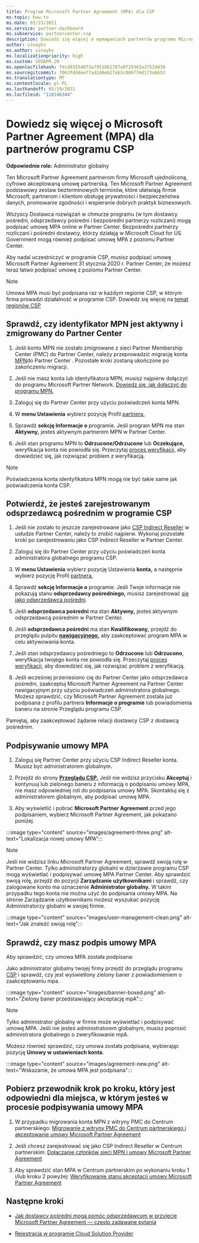```yaml
---
title: Program Microsoft Partner Agreement (MPA) dla CSP
ms.topic: how-to
ms.date: 03/23/2021
ms.service: partner-dashboard
ms.subservice: partnercenter-csp
description: Dowiedz się więcej o wymaganiach partnerów programu Microsoft CSP dotyczących podpisywania i weryfikowania tej ujednoliconej, akceptowanej cyfrowo Microsoft Partner Agreement (MPA).
author: vinayks
ms.author: vinayks
ms.localizationpriority: high
ms.custom: SEOAPR.20
ms.openlocfilehash: fdcd83554073a7951862787a9f29383a3752dd30
ms.sourcegitcommit: 7063fdddee77ad2d8e627ab3c806f76d173ab652
ms.translationtype: MT
ms.contentlocale: pl-PL
ms.lasthandoff: 05/19/2021
ms.locfileid: "110146344"
---
```

# <a name="learn-about-the-microsoft-partner-agreement-mpa-for-csp-program-partners"></a>Dowiedz się więcej o Microsoft Partner Agreement (MPA) dla partnerów programu CSP

**Odpowiednie role:** Administrator globalny

Ten Microsoft Partner Agreement partnerom firmy Microsoft ujednoliconą, cyfrowo akceptowaną umowę partnerską. Ten Microsoft Partner Agreement podstawowy zestaw bezterminowych terminów, które ułatwiają firmie Microsoft, partnerom i klientom obsługę prywatności i bezpieczeństwa danych, promowanie zgodności i wspieranie dobrych praktyk biznesowych.

Wszyscy Dostawca rozwiązań w chmurze programu (w tym dostawcy pośredni, odsprzedawcy pośredni i bezpośredni partnerzy rozliczani) mogą podpisać umowę MPA online w Partner Center. Bezpośredni partnerzy rozliczani i pośredni dostawcy, którzy działają w Microsoft Cloud for US Government mogą również podpisać umowę MPA z poziomu Partner Center.

Aby nadal uczestniczyć w programie CSP, musisz podpisać umowę Microsoft Partner Agreement 31 stycznia 2020 r. Partner Center, że możesz teraz łatwo podpisać umowę z poziomu Partner Center.

>[!NOTE]
>Umowa MPA musi być podpisana raz w każdym regionie CSP, w którym firma prowadzi działalność w programie CSP. Dowiedz się więcej na [temat regionów CSP](regional-authorization-overview.md) 

## <a name="verify-your-mpn-id-is-active-and-migrated-to-partner-center"></a>Sprawdź, czy identyfikator MPN jest aktywny i zmigrowany do Partner Center

1. Jeśli konto MPN nie zostało zmigrowane z sieci Partner Membership Center (PMC) do Partner Center, należy przeprowadzić migrację konta [MPN](move-pmc-pc-map.md)do Partner Center . Pozostałe kroki zostaną ukończone po zakończeniu migracji. 

1. Jeśli nie masz konta lub identyfikatora MPN, musisz najpierw dołączyć do programu Microsoft Partner Network. [Dowiedz się, jak dołączyć do programu MPN.](mpn-create-a-partner-center-account.md)

1. Zaloguj się do Partner Center przy użyciu poświadczeń konta MPN.
 
1. W **menu Ustawienia** wybierz pozycję Profil [partnera.](https://partner.microsoft.com/pcv/accountsettings/connectedpartnerprofile)

1. Sprawdź **sekcję Informacje o** programie. Jeśli program MPN ma stan **Aktywny,** jesteś aktywnym partnerem MPN w Partner Center.
 
1. Jeśli stan programu MPN to **Odrzucone/Odrzucone** lub **Oczekujące,** weryfikacja konta nie powiodła się. Przeczytaj [proces weryfikacji,](verification-responses.md) aby dowiedzieć się, jak rozwiązać problem z weryfikacją.



>[!NOTE]
>Poświadczenia konta identyfikatora MPN mogą nie być takie same jak poświadczenia konta CSP.

## <a name="confirm-you-are-enrolled-as-a-csp-indirect-reseller"></a>Potwierdź, że jesteś zarejestrowanym odsprzedawcą pośrednim w programie CSP

1. Jeśli nie zostało to jeszcze zarejestrowane jako [CSP Indirect Reseller](indirect-reseller-tasks-in-partner-center.md) w usłudze Partner Center, należy to zrobić najpierw. Wykonaj pozostałe kroki po zarejestrowaniu jako CSP Indirect Reseller w Partner Center.

1. Zaloguj się do Partner Center przy użyciu poświadczeń konta administratora globalnego programu CSP.

1. W **menu Ustawienia** wybierz pozycję Ustawienia **konta,** a następnie wybierz pozycję Profil [partnera.](https://partner.microsoft.com/pcv/accountsettings/partnerprofile)

1. Sprawdź **sekcję Informacje o** programie. Jeśli Twoje informacje nie pokazują stanu **odsprzedawcy pośredniego,** musisz zarejestrować [się jako odsprzedawca pośredni](indirect-reseller-tasks-in-partner-center.md).

1. Jeśli  **odsprzedawca pośredni** ma stan **Aktywny,** jesteś aktywnym odsprzedawcą pośrednim w Partner Center.
 
4. Jeśli  **odsprzedawca pośredni** ma stan **Kwalifikowany,** przejdź do przeglądu pulpitu [**nawigacyjnego,**](https://partner.microsoft.com/pcv/dashboard/overview) aby zaakceptować program MPA w celu aktywowania konta.
 
1. Jeśli stan odsprzedawcy pośredniego to **Odrzucono** lub **Odrzucono**, weryfikacja twojego konta nie powiodła się. Przeczytaj [proces weryfikacji,](verification-responses.md) aby dowiedzieć się, jak rozwiązać problem z weryfikacją.

1. Jeśli wcześniej przeniesiono cię do Partner Center jako odsprzedawca pośredni, zaakceptuj Microsoft Partner Agreement na Partner Center nawigacyjnym przy użyciu poświadczeń administratora globalnego. Możesz sprawdzić, czy Microsoft Partner Agreement została już [](https://partner.microsoft.com/pcv/accountsettings/partnerprofile) podpisana z profilu partnera **Informacje o programie** lub powiadomienia baneru na stronie Przeglądu programu CSP.

Pamiętaj, aby zaakceptować żądanie relacji dostawcy CSP z dostawcą pośrednim.

## <a name="sign-the-mpa"></a>Podpisywanie umowy MPA

1. Zaloguj się Partner Center przy użyciu CSP Indirect Reseller konta. Musisz być administratorem globalnym.
1. Przejdź do strony **[Przeglądu CSP.](https://partner.microsoft.com/pcv/dashboard/overview)**  Jeśli nie widzisz przycisku **Akceptuj** i kontynuuj lub zielonego baneru z informacją o podpisaniu umowy MPA, nie masz odpowiedniej roli do podpisania umowy MPA. Skontaktuj się z administratorem globalnym, aby podpisać umowę MPA.

1. Aby wyświetlić i pobrać **Microsoft Partner Agreement** przed jego podpisaniem, wybierz Microsoft Partner Agreement, jak pokazano poniżej.

:::image type="content" source="images/agreement-three.png" alt-text="Lokalizacja nowej umowy MPA":::

>[!NOTE]
>Jeśli nie widzisz linku Microsoft Partner Agreement, sprawdź swoją rolę w Partner Center.  Tylko administratorzy globalni w dzierżawie programu CSP mogą wyświetlać i podpisywać umowę MPA Partner Center. Aby sprawdzić swoją rolę, przejdź do pozycji **Zarządzanie użytkownikami** i sprawdź, czy zalogowane konto ma oznaczenie **Administrator globalny.** W takim przypadku tego konta nie można użyć do podpisania umowy MPA. Na stronie Zarządzanie użytkownikami możesz wyszukać pozycję Administratorzy globalni w swojej firmie.

:::image type="content" source="images/user-management-clean.png" alt-text="Jak znaleźć swoją rolę":::

## <a name="verify-that-you-have-signed-the-mpa"></a>Sprawdź, czy masz podpis umowy MPA

Aby sprawdzić, czy umowa MPA została podpisana:

 Jako administrator globalny twojej firmy przejdź do przeglądu programu [CSP](https://partner.microsoft.com/pcv/dashboard/overview) i sprawdź, czy jest wyświetlony zielony baner z powiadomieniem o zaakceptowaniu mpa.

 
:::image type="content" source="images/banner-boxed.png" alt-text="Zielony baner przedstawiający akceptację mpA":::

>[!NOTE]
>Tylko administrator globalny w firmie może wyświetlać i podpisywać umowę MPA. Jeśli nie jesteś administratorem globalnym, musisz poprosić administratora globalnego o zweryfikowanie mpA.

Możesz również sprawdzić, czy umowa została podpisana, wybierając pozycję **Umowy w** **ustawieniach konta**.

:::image type="content" source="images/agreement-new.png" alt-text="Wskazanie, że umowa MPA jest podpisana":::


## <a name="download-the-step-by-step-guide-thats-right-for-where-you-are-in-the-mpa-signing-process"></a>Pobierz przewodnik krok po kroku, który jest odpowiedni dla miejsca, w którym jesteś w procesie podpisywania umowy MPA

1. W przypadku migrowania konta MPN z witryny PMC do Centrum partnerskiego: [Migrowanie z witryny PMC do Centrum partnerskiego i akceptowanie umowy Microsoft Partner Agreement](https://assetsprod.microsoft.com/mpn/migrate-pmc-pc-mpa-guide.pptx)

2. Jeśli chcesz zarejestrować się jako CSP Indirect Reseller w Centrum partnerskim: [Dołączanie członków sieci MPN i umowy Microsoft Partner Agreement](https://assetsprod.microsoft.com/mpn/onboard-pc-csp-mpn-mpa-guide.pptx)

3. Aby sprawdzić stan MPA w Centrum partnerskim po wykonaniu kroku 1 i/lub kroku 2 powyżej: [Weryfikowanie stanu akceptacji umowy Microsoft Partner Agreement](https://assetsprod.microsoft.com/mpn/verify-mpa-acceptance-status.pptx)
 
## <a name="next-steps"></a>Następne kroki

- [Jak dostawcy pośredni mogą pomóc odsprzedawcom w przyjęcie Microsoft Partner Agreement — często zadawane pytania](mpa-indirect-provider-faq.md)

- [Rejestracja w programie Cloud Solution Provider](indirect-reseller-tasks-in-partner-center.md)
